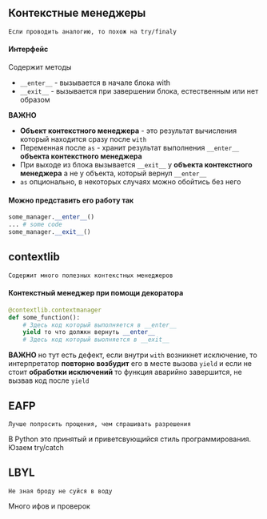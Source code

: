 

## Контекстные менеджеры

	Если проводить аналогию, то похож на try/finaly 


#### Интерфейс

Содержит методы
- `__enter__` - вызывается в начале блока with
- `__exit__` - вызывается при завершении блока, естественным или нет образом

**ВАЖНО**
- **Объект контекстного менеджера** - это результат вычисления который находится сразу после `with`
- Переменная после `as` - хранит результат выполнения `__enter__` **объекта контекстного менеджера** 
- При выходе из блока вызывается `__exit__` у **объекта контекстного менеджера** а не у объекта, который вернул `__enter__`
- `as` опционально, в некоторых случаях можно обойтись без него


#### Можно представить его работу так

```python
some_manager.__enter__()
... # some code
some_manager.__exit__()
```

## contextlib

	Содержит много полезных контекстных менеджеров

#### Контекстный менеджер при помощи декоратора 

```python
@contextlib.contextmanager
def some_function():
	# Здесь код который выполняется в __enter__
	yield то что должкн вернуть __enter__
	# Здесь код который выолняется в __exit__
```

**ВАЖНО**
но тут есть дефект, если внутри `with` возникнет исключение, то интерпретатор **повторно возбудит** его в месте вызова `yield` и если не стоит **обработки исключений** 
то функция аварийно завершится, не вызвав код после `yield`


## EAFP

	Лучше попросить прощения, чем спрашивать разрешения

В Python это принятый и приветсвующийся стиль программирования. 
Юзаем  try/catch

## LBYL

	Не зная броду не суйся в воду

Много ифов и проверок